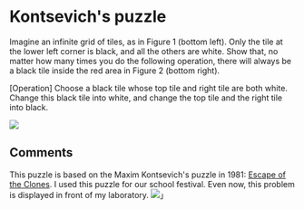 # Kontsevich's puzzle

Imagine an infinite grid of tiles, as in Figure 1 (bottom left). Only the tile at the lower left corner is black, and all the others are white.
Show that, no matter how many times you do the following operation, there will always be a black tile inside the red area in Figure 2 (bottom right).

[Operation]
Choose a black tile whose top tile and right tile are both white. Change this black tile into white, and change the top tile and the right tile into black.

![](https://masataka123.github.io/blog3/picture/kont.jpg)

## Comments
This puzzle is based on the Maxim Kontsevich's puzzle in 1981: [Escape of the Clones](https://www.cut-the-knot.org/Curriculum/Games/CloneEscape.shtml).
I used this puzzle for our school festival. Even now, this problem is displayed in front of my laboratory.
![](https://masataka123.github.io/blog3/sub6/picture_room_2/IMG_8577.jpeg)」